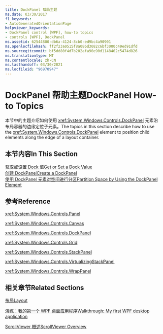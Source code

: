 ```yaml
---
title: DockPanel 帮助主题
ms.date: 03/30/2017
f1_keywords:
- AutoGeneratedOrientationPage
helpviewer_keywords:
- DockPanel control [WPF], how-to topics
- controls [WPF], DockPanel
ms.assetid: 62544800-db6a-4124-8cb0-ed9bc4a90901
ms.openlocfilehash: ff2f23a0515f8a086d3082c6bf3000c49ed91dfd
ms.sourcegitcommit: bf5dd80f4d7b202afa90e90d1148402c5474d826
ms.translationtype: MT
ms.contentlocale: zh-CN
ms.lasthandoff: 03/30/2021
ms.locfileid: "96970947"
---
```

# <a name="dockpanel-how-to-topics"></a><span data-ttu-id="43991-102">DockPanel 帮助主题</span><span class="sxs-lookup"><span data-stu-id="43991-102">DockPanel How-to Topics</span></span>
<span data-ttu-id="43991-103">本节中的主题介绍如何使用 <xref:System.Windows.Controls.DockPanel> 元素沿布局容器的边缘定位子元素。</span><span class="sxs-lookup"><span data-stu-id="43991-103">The topics in this section describe how to use the <xref:System.Windows.Controls.DockPanel> element to position child elements along the edge of a layout container.</span></span>  
  
## <a name="in-this-section"></a><span data-ttu-id="43991-104">本节内容</span><span class="sxs-lookup"><span data-stu-id="43991-104">In This Section</span></span>  
 [<span data-ttu-id="43991-105">获取或设置 Dock 值</span><span class="sxs-lookup"><span data-stu-id="43991-105">Get or Set a Dock Value</span></span>](how-to-get-or-set-a-dock-value.md)  
 [<span data-ttu-id="43991-106">创建 DockPanel</span><span class="sxs-lookup"><span data-stu-id="43991-106">Create a DockPanel</span></span>](how-to-create-a-dockpanel.md)  
 [<span data-ttu-id="43991-107">使用 DockPanel 元素对空间进行分区</span><span class="sxs-lookup"><span data-stu-id="43991-107">Partition Space by Using the DockPanel Element</span></span>](how-to-partition-space-by-using-the-dockpanel-element.md)  
  
## <a name="reference"></a><span data-ttu-id="43991-108">参考</span><span class="sxs-lookup"><span data-stu-id="43991-108">Reference</span></span>  
 <xref:System.Windows.Controls.Panel>  
  
 <xref:System.Windows.Controls.Canvas>  
  
 <xref:System.Windows.Controls.DockPanel>  
  
 <xref:System.Windows.Controls.Grid>  
  
 <xref:System.Windows.Controls.StackPanel>  
  
 <xref:System.Windows.Controls.VirtualizingStackPanel>  
  
 <xref:System.Windows.Controls.WrapPanel>  
  
## <a name="related-sections"></a><span data-ttu-id="43991-109">相关章节</span><span class="sxs-lookup"><span data-stu-id="43991-109">Related Sections</span></span>  
 [<span data-ttu-id="43991-110">布局</span><span class="sxs-lookup"><span data-stu-id="43991-110">Layout</span></span>](../advanced/layout.md)  
  
 [<span data-ttu-id="43991-111">演练：我的第一个 WPF 桌面应用程序</span><span class="sxs-lookup"><span data-stu-id="43991-111">Walkthrough: My first WPF desktop application</span></span>](../getting-started/walkthrough-my-first-wpf-desktop-application.md)  
  
 [<span data-ttu-id="43991-112">ScrollViewer 概述</span><span class="sxs-lookup"><span data-stu-id="43991-112">ScrollViewer Overview</span></span>](scrollviewer-overview.md)

